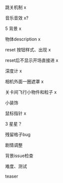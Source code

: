 跳关机制 x

音乐音效 x?

5 背景 x

物体description x

reset 按钮样式、出现 x

reset后不显示开场直接进 x

深度计 x

相机外面一圈遮罩 x

关卡间飞行小物件和粒子 x

小装饰

鼠标指针 x

3 星星？

残留格子bug

剧情调整

背景issue检查

难度、测试

teaser


